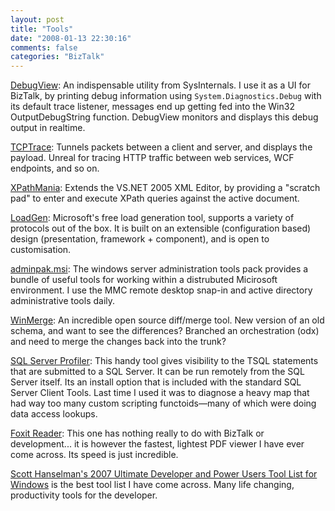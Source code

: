 ```yaml
---
layout: post
title: "Tools"
date: "2008-01-13 22:30:16"
comments: false
categories: "BizTalk"
---
```


[DebugView](http://www.microsoft.com/technet/sysinternals/Miscellaneous/DebugView.mspx): An indispensable utility from SysInternals. I use it as a UI for BizTalk, by printing debug information using `System.Diagnostics.Debug` with its default trace listener, messages end up getting fed into the Win32 OutputDebugString function. DebugView monitors and displays this debug output in realtime.

[TCPTrace](http://www.pocketsoap.com/tcptrace/): Tunnels packets between a client and server, and displays the payload. Unreal for tracing HTTP traffic between web services, WCF endpoints, and so on.

[XPathMania](http://www.codeplex.com/Wiki/View.aspx?ProjectName=MVPXML): Extends the VS.NET 2005 XML Editor, by providing a "scratch pad" to enter and execute XPath queries against the active document.

[LoadGen](http://www.microsoft.com/downloads/details.aspx?FamilyID=C2EE632B-41C2-42B4-B865-34077F483C9E&displaylang=en): Microsoft's free load generation tool, supports a variety of protocols out of the box. It is built on an extensible (configuration based) design (presentation, framework + component), and is open to customisation.

[adminpak.msi](http://www.microsoft.com/downloads/details.aspx?FamilyID=c16ae515-c8f4-47ef-a1e4-a8dcbacff8e3&displaylang=en): The windows server administration tools pack provides a bundle of useful tools for working within a distrubuted Micirosoft environment. I use the MMC remote desktop snap-in and active directory administrative tools daily.

[WinMerge](http://winmerge.org/): An incredible open source diff/merge tool. New version of an old schema, and want to see the differences? Branched an orchestration (odx) and need to merge the changes back into the trunk?

[SQL Server Profiler](http://msdn2.microsoft.com/en-us/library/ms173757.aspx): This handy tool gives visibility to the TSQL statements that are submitted to a SQL Server. It can be run remotely from the SQL Server itself. Its an install option that is included with the standard SQL Server Client Tools. Last time I used it was to diagnose a heavy map that had way too many custom scripting functoids—many of which were doing data access lookups.

[Foxit Reader](http://www.foxitsoftware.com/pdf/rd_intro.php): This one has nothing really to do with BizTalk or development... it is however the fastest, lightest PDF viewer I have ever come across. Its speed is just incredible.

[Scott Hanselman's 2007 Ultimate Developer and Power Users Tool List for Windows](http://www.hanselman.com/blog/ScottHanselmans2007UltimateDeveloperAndPowerUsersToolListForWindows.aspx) is the best tool list I have come across. Many life changing, productivity tools for the developer.
